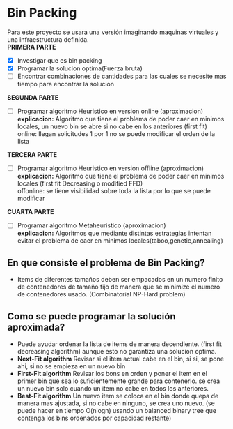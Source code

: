 # Bin Packing  
Para este proyecto se usara una versión imaginando maquinas virtuales y una infraestructura definida.   
**PRIMERA PARTE**
- [x] Investigar que es bin packing
- [x] Programar la solucion optima(Fuerza bruta)
- [ ] Encontrar combinaciones de cantidades para las cuales se necesite mas tiempo para encontrar la solucion

**SEGUNDA PARTE**
- [ ] Programar algoritmo Heuristico en version online (aproximacion)  
**explicacion:** Algoritmo que tiene el problema de poder caer en minimos locales, un nuevo bin se abre si no cabe en los anteriores (first fit)
                 online: llegan solicitudes 1 por 1 no se puede modificar el orden de la lista  

**TERCERA PARTE**
- [ ] Programar algoritmo Heuristico en version offline (aproximacion)  
**explicacion:** Algoritmo que tiene el problema de poder caer en minimos locales (first fit Decreasing o modified FFD)   
                  offonline: se tiene visibilidad sobre toda la lista por lo que se puede modificar  
                  
**CUARTA PARTE**
- [ ] Programar algoritmo Metaheuristico (aproximacion)  
**explicacion:** Algoritmos que mediante distintas estrategias intentan evitar el problema de caer en minimos locales(taboo,genetic,annealing)  



## En que consiste el problema de Bin Packing?  

- Items de diferentes tamaños deben ser empacados en un numero finito de contenedores de tamaño fijo de manera que se minimize el numero de contenedores usado. (Combinatorial NP-Hard problem)  
## Como se puede programar la solución aproximada?  
- Puede ayudar ordenar  la lista de items de manera decendiente. (first fit decreasing algorithm) aunque esto no garantiza una solucion optima.
- **Next-Fit algorithm** Revisar si el item actual cabe en el bin, si si, se pone ahi, si no se empieza en un nuevo bin
- **First-Fit algorithm** Revisar los bons en orden y poner el item en el primer bin que sea lo suficientemente grande para contenerlo. se crea un nuevo bin solo cuando un item no cabe en todos los anteriores.
- **Best-Fit algorithm** Un nuevo item se coloca en el bin donde quepa de manera mas ajustada, si no cabe en ninguno, se crea uno nuevo. (se puede hacer en tiempo O(nlogn) usando un balanced binary tree que contenga los bins ordenados por capacidad restante)

